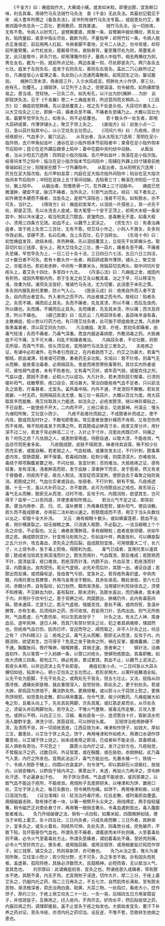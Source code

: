 <!-- { "loadSidebar": true } -->
　　《千金方》曰：痈疽始作大，大痛或小痛，或发如米粒，即便出脓，宜急断口味，利去其毒，用骑竹马灸法骑竹马灸法　查《千金》无此灸法。其最初记载见于宋　闻人耆年所撰之《备急灸法》，该书列有骑竹马灸法专篇。，或就患处灼艾，重者四面中央总灸一二百壮，更用敷药，其效甚速。　　骑竹马灸法，治一切疮疡，无有不愈。令病人以肘凭几，竖臂腕要直，用篾一条，自臂腕中曲处横纹，男左女右，贴肉量起，直至中指尖尽处，截断为则，不量指甲；却用竹杠一条，令病人脱衣正身骑定，前后用两人扛起，令病者脚不着地，又令二人扶之，勿令伛偻，却将前所量臂篾，从竹杠坐处，尾骶骨尽处，直贴脊背，量至篾尽处为则，用墨笔点定，此只是取中，非灸穴也。却用薄篾作则子，量病人中指节，相去两横纹为则，男左女右，截为一则，就前所点记处，两边各量一则，尽处即是灸穴。两穴各灸五七壮。疽发于左则灸右，疽发于右则灸左，甚则左右皆灸。盖此二穴心脉所过之处，凡痈疽皆心火留滞之毒，灸此则心火流通而毒散矣。起死回生之功，屡试屡验。　　痈肿已溃未溃，用香豉三升，入少水捣成泥，照肿处大小作饼，厚三分。疮有孔，勿覆孔。上铺豉饼，以艾列于上灸之，但使温温，勿令破肉。如热痛即急易之。患当减，觉轻快。一日灸二次。如先有孔，以汁出为妙[痈肿……为妙　此即豉饼灸法，见于《千金翼》卷二十三痈疽发背，所述意同而文稍异。]。　　《三因方》曰：痈疽初觉肿痛，先以湿纸覆其上，视之先干处是头也。大蒜切片置头上，以大艾炷灸之三壮，即换一蒜，痛者灸至不痛，不痛者灸至痛乃止。大概以百壮为准。最要早觉早灸为上。如有头，则不必纸覆也。　　若十数头作一处生者，即用大蒜研成膏，作薄饼铺头上，聚艾于饼上灸之。　　《直指方》曰：初发小点一二日，急以蒜片贴其中心，以小艾炷灸五壮而止。　　《河间六书》曰：凡疮疡，须分经络部分，气血多少，腧穴远近。　　从背出者，当从太阳五穴选用：至阴在足小指外侧，去爪甲角如韭叶；通谷在足小指外侧本节前陷者中；束骨在足小指外侧本节后陷中；昆仑在足外踝后跟骨上陷中；委中在腘中央约纹中动脉。　　从鬓出者，当从少阳五穴选用：窍阴足小指次指端，去爪甲如韭叶；侠溪在足小指次指，岐骨间本节之陷中；临泣在足小指次指本节后间陷中；阳辅在外踝上四寸辅骨前绝骨端如前三分；阳陵泉在膝下一寸外廉陷中。　　从髭出者，当从阳明五穴选用：厉兑在足大指次指，去爪甲如韭菜；内庭在足大指次指外间陷中；陷谷在足大指次指间本节后陷中；冲阳在足趺上五寸骨间动脉，去陷骨三寸；解溪在冲阳后一寸五分，腕上陷中。　　从脑出者，则惟绝骨一穴，在外踝上三寸动脉中。　　痈疽已觉微漫肿，硬皮不变，脉沉不痛者，当外灸之，引邪气出而止。经曰：陷下者灸之。如外微觉木硬而不痛者，当急灸之，是邪气深陷也；浅者不可灸。如有脓水，亦不可灸，当针之。　　《得效方》曰：痈疽初发渐大，以湿纸一片搭疮上，其一点先干处，即是正顶。先以水洗去人皮咸，取大笔管一个安于正顶上，却用大水蛭一条安其中，频以冷水灌之，蛭当吮其正穴脓血，皮皱肉白，是毒散无不差。如毒大蛭小，须用三四条方见效。如血不止，以藕节上泥涂之。　　《资生方》曰：有善治痈疽者，皆于疮上灸至二三百壮，无有不愈。但艾炷小作之，小则人不畏灸，灸多则作效必矣。坚硬不溃，名曰石痈，当上灸百壮，石子当碎出。　　《东垣十书》曰：初觉痈疽发背，欲结未结，赤热肿痛，先以湿纸覆其上，立视先干处即痈头也。取蒜切片如三钱厚，安头上，用大艾炷灸之三壮，换一蒜片，痛者灸至不痛，不痛者灸至痛，早觉早灸为上，一日二日十灸十活，三日四日六七活，五日六日三四活，过十数日者不可灸。若有十数头作一处者，用蒜研成膏作薄饼。铺头上，聚艾烧之，亦能活也。若初发赤肿，中间有一黄粟米头，用独蒜切去两头，取中间切片安疮头上，着艾灸十四壮，多至四十九壮。　　《丹溪心法》曰：凡痈疽之发，或因内有积热，或因外寒郁内热，若于生发之处艾灸以散其毒，治之于早，可以移深为浅，改重为轻。诸项灸法皆好，惟骑竹马灸法，尤为切要，此消患于未形之策。　　多灸则内服乳粉托里散，防火气入心。　　《医垒元戎》曰：疮疡自外而入者不宜灸，自内而出者宜灸。外入者托之而不内，内出者接之而令外。故经曰：陷者灸之。灸而不痛，痛而后止其灸。灸而不痛者，先及其溃，所以不痛；而后及良肉，所以痛也。灸而痛，不痛而后止其灸。灸而痛者，先及其未溃，所以痛；而次及将溃，所以不痛也。　　《薛己医案》曰：伍氏云：凡用蒜饼灸者，盖蒜味辛温有毒，主散痈疽，假火势以行药力也。有只用艾炷灸者，此可施于顽疽痼发之类。凡赤肿紫黑毒甚者，须以蒜艾同灸为妙。　　凡治痈疽、发背、疔疮，若初灸即痛者，由毒气轻浅；灸而不痛者，乃毒气深重。悉宜内服追毒排脓，外敷消毒之药。大抵痈疽不可不痛，又不可大痛，闷乱不知痛者难治。　　凡隔蒜灸者，不论壮数，则邪无所容，而真气不损，但头顶见疮，宜用骑竹马法及足三里灸之。　　夫疮疡之证，有诸中必形诸外，在外者引而拔之，在内者疏而下之。灼艾之功甚大，若毒气郁结，瘀血凝滞，轻者或可药散，重者药无全功矣。东垣曰：若不针烙，则毒气无从而解，是故善治毒者，必用隔蒜灸。舍是而用苦寒败毒等剂，其壮实内热者或可，彼怯弱气虚者，未有不败者也。又有毒气沉伏，或年高气弱，或服克伐之剂，气益以虚，脓因不溃者，必假火力以成功。大凡针灸，若未溃则拔引郁毒，已溃则接补阳气，祛散寒邪，疮口自合，其功甚大。常治四肢疮疡气血不足者，只以前法灸之皆愈。疔毒甚者，尤宜灸。盖热毒中隔，内外不通，不发泄则不解散。若处贫居僻，一时无药，则用隔蒜灸法尤便，每三壮一易蒜片，大概以百壮为度。用大蒜取其辛而能散，用艾炷取其火力能透，如法灸之，必疮发脓溃，继以神异膏贴之，不日自愈。一能使疮不开大，二内肉不坏，三疮口易合，见效甚神。丹溪云：惟头为诸阳所聚，艾壮宜小而少。　　凡疮不起者托而起之，不成脓者补而成之，使不内攻，脓成而及时针之，不数旬即愈矣。常见患者皆畏针痛而不肯用，又有恐伤肉而不肯用。殊不知疮虽发于肉薄之所，若其脓成必肿高寸余，疮皮又厚分许，用针深不过二分，若发于背必肿高二三寸，入针止于寸许，况患处肉既已坏，何痛之有？何伤之虑？凡怯弱之人，或患附骨等疽，待脓自通，以致大溃，不能收敛，气血沥尽而死者多矣。　　凡疮既成脓，皮肤不得疏泄，昧者待其自穿。殊不知少壮而充实者，或能自解。若老弱之人，气血枯槁，或兼攻发太过，不行针刺，脓毒乘虚内攻，穿肠腐膜，鲜不悞事。若毒结四肢，砭刺少缓，则腐溃深大，亦难收敛。毒结于颊项胸腹紧要之地，不问壮弱，急宜针刺；否则难治。大抵疮疡之证，感有轻重，发有深浅，浅者肿高而软，发于血脉；深者肿下而坚，发于筋骨。然又有发于骨髓者，则皮肉不变，故古人制法，浅宜砭而深宜刺，使瘀血去于毒聚之始则易消。若脓成之时，气血壮实者或自出。怯弱者，不行针刺，鲜有不悞。凡疮疡透膜，十无一生，虽以大补药治之，亦不能救，此可为待脓自出之戒也。故东垣云：毒气无从而解，脓瘀无从而泄，过时不烙，反攻于内，内既消败，欲望其生，岂可得乎？兹举一二以告同道，并使患者知所慎云。　　若治元气不足之证，即其初患，便当内用参、芪、归、朮，温补脾胃；外用桑枝葱熨，接补阳气，使自消散。若久而不能成脓者，亦用前二法补助以速之。若脓既成而不溃，用艾于当头灸数炷以出之，却服十全大补汤。　　又云：痈有椒眼十数头，或如蜂窠莲房，脓血不出者，用针横直裂之。如无椒眼之类，只消直入取脓，不必裂之。一法当椒眼上个个灸之亦佳，不必裂也。又云：痈者皮薄肿高，多有椒眼粒；疽者皮肤顽硬，状如牛颈之皮。痈成脓则宜针，针宜用马衔铁为之，形如韭叶样，两面皆利，可以横直裂之五六分许，攻去毒血，须先灸之而后裂。疽成脓则宜烙，可用银篦大二寸，长六寸，火上烧令赤，急于毒上熨烙，得脓利为度。　　毒气已成者，宜用托里以速其脓；脓成者当验其生熟深浅而针之。脓生而用针，气血既泄，脓反难成；若脓熟而不针，腐溃益深，疮口难敛。若疮深而针浅，内脓不出，外血反泄；若疮浅而针深，内脓虽出，良肉受伤。若元气虚弱，必先补而后针，其脓一出，诸证自退；若脓出而反痛，或烦躁呕逆，皆由胃气亏损，宜急补之。若背疮热毒炽盛，中央肉黯，内用托里壮其脾胃，外用乌金膏涂于黯处。其赤处渐高，黯处渐低，至六七日间，赤黯分界，自有裂纹，如刀划然，黯肉渐溃矣，当用铍针利剪徐徐去之，须使不知疼痛，不见鲜血为妙。虽有裂纹，脓未流利，及脓水虽出，而仍痛者，皆未通于内，并用针于纹中引之。患于背胛之间，肉腐脓出，肿痛仍作，此内有毒筋间隔，脓未通耳，尤宜引之。若元气虚弱，悞服克伐，患处不痛，或肉将死，急温补脾胃，亦有生者。后须纯补之药，庶可收敛。若妄用刀针，去肉出血，则气无所依附，气血愈虚，元气愈伤矣，何以生肌收敛乎？　　针灸之法，有太乙人神、周身血忌、逐年尻神、逐日人神，而其穴有禁针禁灸之论，犯之者其病难瘳，理固然也。但疮疡气血已伤，肌肉已坏，宜迎而夺之，顺而取之，非平人针灸之比，何忌之有？《外科精义》云：疮疡之证，毒气无从而解，脓瘀无从而泄，反攻于内，内既消败，欲望其生，岂可得乎？危恶之发于致命之所，祸在反掌，腹痈囊痈，二便不通，胸腹胀闷，唇疔喉痹，咽喉肿塞，其祸尤速，患者审之！　　蜞针法，治痈疽初作，先以笔管一个入蚂蜞一条，以管口对疮头，使蜞吮疮脓血，其毒即散。如疮大须换三四条。若吮正穴，蜞必死矣，累试累效。若血不止，以藕节上泥涂之。若疮头未明，以井边泥涂上先干处即是。　　痈疽初发小点，一二日间急以大蒜头横切如钱，贴其中心，顿小艾炷灸之五壮而止。若形状稍大，以黄秆纸蘸酒全贴，认先干处为筋脚，于先干处灸之，或两处先干皆灸，但五七壮止。又法，屈指从四围寻按，遇痛处即是根，就此重按深入，自觉轻快，即此灸之，更于别处灸。若或大肿，即捣蒜为饼焙干，蘸法酢灸热，更换频罨，或以熨斗火于蒜饼上熨之，更换热饼频熨。如觉患处走散，即以绵帛覆盖，勿令气泄，俟少间敷药。凡痈疽展大如龟之形，且看头向上下，先灸其前两脚，次灸其尾，或红筋走紧而长，从尽处灸之，须留头并后两脚勿灸。若尽灸之，不惟火气壅聚，彼毒无所走散，又攻入里也。或辨认不明，以白芷三分，汉椒、桑白皮各一分，连须葱白十片，取新汲水煎汤入酸酢半盏，淋洗少顷，其筋自现，可以辨验头尾。　　豆豉饼治疮疡肿硬不溃，及溃而不敛，并一切顽疮恶疮，江西豆豉为末，唾津和作饼子，如钱大，厚如三文，置患处，以艾壮于饼上灸之。饼干，再用唾津和作如疮大，用漱口水调作饼覆患处，以艾铺于饼上烧之。如未成者用之即消，已成者纵不能全消，其毒顿减，前人俱称有奇功，不可忽之！　　霹雳火治内疔之证，发汗之妙方也。凡疮始觉，不曾服出汗之药，过数日间，外证皆罢，或在胸腹，或在胁肋，赤焮肿起，此乃毒气入里，内疔之所发也。宜用此法出汗，毒气方能出也。先置水桶一个，铁铫一个，令病人侧卧于桶上，四围以衣衾盖护，勿令泄气。却以鹅卵石火烧极红，放铫内，以铫安桶内，以酢投于铫内淬之，熏蒸出汗，未透，再加火力再淬之，须令肿处汗透，不必遍身出汗也。　　附子饼治溃疡，气血虚不能收敛，或风邪袭之，以致气血不能运于疮所，不能收敛。用炮附子去皮脐研末，以唾津和为饼，置疮口处，艾壮于饼上灸之，每日灸数壮，但令微热勿痛。如饼干，再用唾津和做，以疮口湿润为度。　　《证治准绳》曰：砭法治丹毒疔疮，红丝走散，或时毒瘀血壅盛。用细磁器击碎，取有锋芒者一块，以箸一根劈开头尖夹之，用线缚定，两手指轻撮箸，稍令磁芒正对患处悬寸许，再用箸一根频击箸头，令毒血遇刺皆出，毒入腹膨胀者难治。　　灸乃开结破硬之法，倘有一点白粒，如粟米起，四围微肿如钱，便当于米粒上着艾，灸十四五壮。三日内灸者，只成灸疮而散；三日外者，其肿渐少，宜多灸之，或灸火着处，则结热可伸，灸处先溃，则毒势分减，庶免展开，不致下陷，及坏筋骨伤气血也。所谓灸至不痛者，谓着皮肉未坏处则痛，火至着毒处则不痛，必令火气至着毒处方止。所谓灸至痛者，谓初着毒处不痛，至好肉则痛，必令火气至好肉方止。畏灸者，或用独蒜瓣、或用豆豉饼、或用椒姜盐烂捣捻作饼子，如三钱厚，铺艾灸之，热则易新饼，亦可散也。　　灸乃从治之意，惟头为诸阳所聚，艾炷宜小而少；若少阳分野，尤不可灸，灸之多至不救。亦有因灸而死者。盖虚甚，孤阳将绝，其脉必浮数而大，且鼓精神，必短而昏，无以抵当火气，宜其危也。　　刘宗厚曰：此谓痈疽初发，宜灸之也。然诸疮患久成痛者，常有脓水不绝，其脓不臭，内无歹肉，尤宜用附子浸透，切作大片，厚二三分，于疮上着艾灸之，仍服内托之药，隔二三日再灸之，不五七次，自然肌肉长满矣。至有脓水恶物，渐渍根深者，郭氏治用白面、硫黄、大蒜三物，一处捣烂，看疮大小，捻作饼子，厚约三分，于疮上用艾炷灸二十一壮，一灸一易，后隔四五日方用翠霞锭子，并信效锭子，互换用之，纴入疮内，歹肉尽去，好肉长平，然后贴收敛之药，内服应病之剂，调理即瘥矣。盖不止宜灸于疮之始发也。大抵始发宜灸，要汗下补养之药对证，至灸冷疮，亦须内托之药切当。设反逆，不惟不愈，恐致转生他病之患也。
